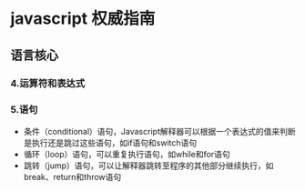# javascript 权威指南

## 语言核心

### 4.运算符和表达式

### 5.语句

- 条件（conditional）语句，Javascript解释器可以根据一个表达式的值来判断是执行还是跳过这些语句，如if语句和switch语句
- 循环（loop）语句，可以重复执行语句，如while和for语句
- 跳转（jump）语句，可以让解释器跳转至程序的其他部分继续执行，如break、return和throw语句
